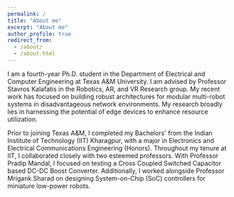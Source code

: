```yaml
---
permalink: /
title: "About me"
excerpt: "About me"
author_profile: true
redirect_from: 
  - /about/
  - /about.html
---
```


I am a fourth-year Ph.D. student in the Department of Electrical and Computer Engineering at Texas A&M University. I am advised by Professor Stavros Kalafatis in the Robotics, AR, and VR Research group. My recent work has focused on building robust architectures for modular multi-robot systems in disadvantageous network environments. My research broadly lies in harnessing the potential of edge devices to enhance resource utilization.

Prior to joining Texas A&M, I completed my Bachelors' from the Indian Institute of Technology (IIT) Kharagpur, with a major in Electronics and Electrical Communications Engineering (Honors). Throughout my tenure at IIT, I collaborated closely with two esteemed professors. With Professor Pradip Mandal, I focused on testing a Cross Coupled Switched Capacitor based DC-DC Boost Converter. Additionally, I worked alongside Professor Mrigank Sharad on designing System-on-Chip (SoC) controllers for miniature low-power robots.
